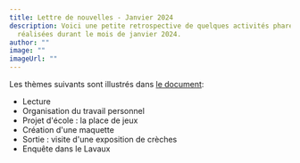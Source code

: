 ```yaml
---
title: Lettre de nouvelles - Janvier 2024
description: Voici une petite retrospective de quelques activités phares
  réalisées durant le mois de janvier 2024.
author: ""
image: ""
imageUrl: ""
---
```

L﻿es thèmes suivants sont  illustrés dans [le document](/media/blog/lettre%20nouvelle%202024%2001.pdf):

* Lecture
* Organisation du travail personnel
* Projet d'école : la place de jeux
* Création d'une maquette
* Sortie : visite d'une exposition de crèches
* Enquête dans le Lavaux


